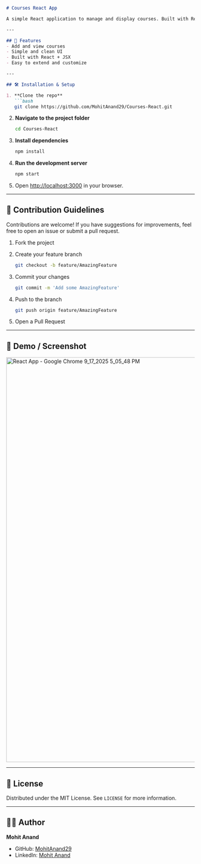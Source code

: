 
````markdown
# Courses React App

A simple React application to manage and display courses. Built with React and designed for practice and learning modern frontend development.

---

## 🚀 Features
- Add and view courses
- Simple and clean UI
- Built with React + JSX
- Easy to extend and customize

---

## 🛠️ Installation & Setup

1. **Clone the repo**
   ```bash
   git clone https://github.com/MohitAnand29/Courses-React.git
````

2. **Navigate to the project folder**

   ```bash
   cd Courses-React
   ```

3. **Install dependencies**

   ```bash
   npm install
   ```

4. **Run the development server**

   ```bash
   npm start
   ```

5. Open [http://localhost:3000](http://localhost:3000) in your browser.

---

## 🤝 Contribution Guidelines

Contributions are welcome! If you have suggestions for improvements, feel free to open an issue or submit a pull request.

1. Fork the project
2. Create your feature branch

   ```bash
   git checkout -b feature/AmazingFeature
   ```
3. Commit your changes

   ```bash
   git commit -m 'Add some AmazingFeature'
   ```
4. Push to the branch

   ```bash
   git push origin feature/AmazingFeature
   ```
5. Open a Pull Request

---

## 📸 Demo / Screenshot
<img width="1920" height="1078" alt="React App - Google Chrome 9_17_2025 5_05_48 PM" src="https://github.com/user-attachments/assets/0e896083-0cc2-47be-99f1-248d67384d35" />



---

## 📄 License

Distributed under the MIT License. See `LICENSE` for more information.

---

## 👨‍💻 Author

**Mohit Anand**

* GitHub: [MohitAnand29](https://github.com/MohitAnand29)
* LinkedIn: [Mohit Anand](https://www.linkedin.com/in/mohit-anand-981a55259/)

```

